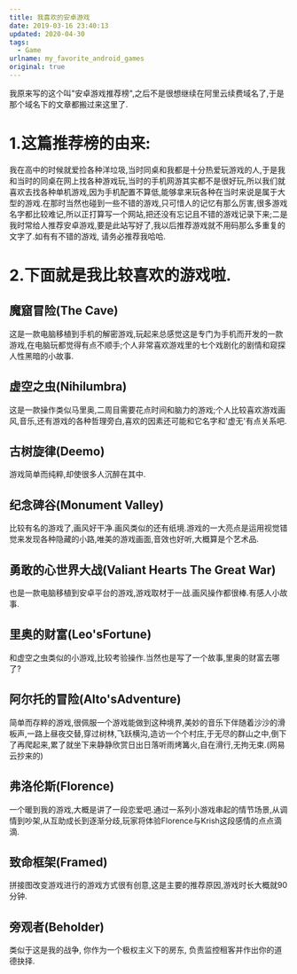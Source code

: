 ```yaml
---
title: 我喜欢的安卓游戏
date: 2019-03-16 23:40:13
updated: 2020-04-30
tags: 
  - Game
urlname: my_favorite_android_games
original: true
---
```

我原来写的这个叫"安卓游戏推荐榜",之后不是很想继续在阿里云续费域名了,于是那个域名下的文章都搬过来这里了.
<!--more-->
# 1.这篇推荐榜的由来:
我在高中的时候就爱捡各种洋垃圾,当时同桌和我都是十分热爱玩游戏的人,于是我和当时的同桌在网上找各种游戏玩,当时的手机网游其实都不是很好玩,所以我们就喜欢去找各种单机游戏,因为手机配置不算低,能够拿来玩各种在当时来说是属于大型的游戏.在那时当然也碰到一些不错的游戏,只可惜人的记忆有那么厉害,很多游戏名字都比较难记,所以正打算写一个网站,把还没有忘记且不错的游戏记录下来;二是我时常给人推荐安卓游戏,要是此站写好了,我以后推荐游戏就不用码那么多重复的文字了.如有有不错的游戏, 请务必推荐我哈哈.
# 2.下面就是我比较喜欢的游戏啦.
## 魔窟冒险(The Cave)
这是一款电脑移植到手机的解密游戏,玩起来总感觉这是专门为手机而开发的一款游戏,在电脑玩都觉得有点不顺手;个人非常喜欢游戏里的七个戏剧化的剧情和窥探人性黑暗的小故事.
## 虚空之虫(Nihilumbra)
这是一款操作类似马里奥,二周目需要花点时间和脑力的游戏;个人比较喜欢游戏画风,音乐,还有游戏的各种哲理旁白,喜欢的因素还可能和它名字和'虚无'有点关系吧.
## 古树旋律(Deemo)
游戏简单而纯粹,却使很多人沉醉在其中.
## 纪念碑谷(Monument Valley)
比较有名的游戏了,画风好干净.画风类似的还有纸境.游戏的一大亮点是运用视觉错觉来发现各种隐藏的小路,唯美的游戏画面,音效也好听,大概算是个艺术品.
## 勇敢的心世界大战(Valiant Hearts The Great War)
也是一款电脑移植到安卓平台的游戏,游戏取材于一战.画风操作都很棒.有感人小故事.
## 里奥的财富(Leo'sFortune)
和虚空之虫类似的小游戏,比较考验操作.当然也是写了一个故事,里奥的财富去哪了?
## 阿尔托的冒险(Alto'sAdventure)
简单而存粹的游戏,很佩服一个游戏能做到这种境界,美妙的音乐下伴随着沙沙的滑板声,一路上昼夜交替,穿过树林,飞跃横沟,造访一个个村庄,于无尽的群山之中,倒下了再爬起来,累了就坐下来静静欣赏日出日落听雨烤篝火,自在滑行,无拘无束.(网易云抄来的)
## 弗洛伦斯(Florence)
一个暖到我的游戏,大概是讲了一段恋爱吧.通过一系列小游戏串起的情节场景,从调情到吵架,从互助成长到逐渐分歧,玩家将体验Florence与Krish这段感情的点点滴滴.
## 致命框架(Framed)
拼接图改变游戏进行的游戏方式很有创意,这是主要的推荐原因,游戏时长大概就90分钟.
## 旁观者(Beholder)
类似于这是我的战争, 你作为一个极权主义下的房东, 负责监控租客并作出你的道德抉择. 
  



